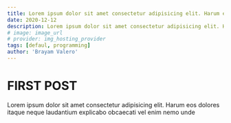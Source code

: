 ```yaml
---
title: Lorem ipsum dolor sit amet consectetur adipisicing elit. Harum eos dolores itaque neque laudantium explicabo obcaecati vel enim nemo unde
date: 2020-12-12
description: Lorem ipsum dolor sit amet consectetur adipisicing elit. Harum eos dolores itaque neque laudantium explicabo obcaecati vel enim nemo unde
# image: image_url
# provider: img_hosting_provider
tags: [defaul, programming]
author: 'Brayam Valero'
---
```


# FIRST POST

Lorem ipsum dolor sit amet consectetur adipisicing elit. Harum eos dolores itaque neque laudantium
explicabo obcaecati vel enim nemo unde
